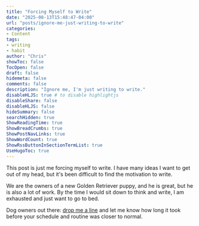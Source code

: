 ```yaml
---
title: "Forcing Myself to Write"
date: "2025-08-13T15:48:47-04:00"
url: "posts/ignore-me-just-writing-to-write"
categories:
- Content
tags:
- writing
- habit
author: "Chris"
showToc: false
TocOpen: false
draft: false
hidemeta: false
comments: false
description: "Ignore me, I'm just writing to write."
disableHLJS: true # to disable highlightjs
disableShare: false
disableHLJS: false
hideSummary: false
searchHidden: true
ShowReadingTime: true
ShowBreadCrumbs: true
ShowPostNavLinks: true
ShowWordCount: true
ShowRssButtonInSectionTermList: true
UseHugoToc: true
---
```

This post is just me forcing myself to write. I have many ideas I want to
get out of my head, but it's been difficult to find the motivation to write.

We are the owners of a new Golden Retriever puppy, and he is great, but he is
also a lot of work. By the time I would sit down to think and write, I am
exhausted and just want to go to bed.

Dog owners out there: [drop me a line](mailto:blog@chrislockard.net) and let me
know how long it took before your schedule and routine was closer to normal.
